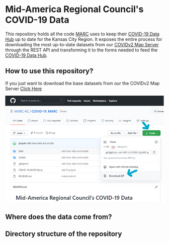 # Mid-America Regional Council's COVID-19 Data

This repository holds all the code [MARC](https://www.marc.org/) uses to keep their [COVID-19 Data Hub](https://marc2.org/covidhub/) up to date for the Kansas City Region. It exposes the entire process for downloading the most up-to-date datasets from our [COVIDv2 Map Server](https://gis2.marc2.org/arcgis/rest/services/HumanServices/COVIDv2/MapServer) through the REST API and transforming it to the forms needed to feed the [COVID-19 Data Hub](https://marc2.org/covidhub/). 

## How to use this repository?

If you just want to download the base datasets from our the COVIDv2 Map Server [Click Here]()

![How to download](https://github.com/MARC-KC/COVID-19_MARC/blob/main/.READMEfiles/HowToDownloadRepository.png)


## Where does the data come from?


## Directory structure of the repository